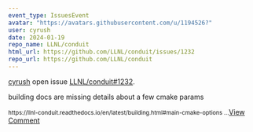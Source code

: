 ```yaml
---
event_type: IssuesEvent
avatar: "https://avatars.githubusercontent.com/u/1194526?"
user: cyrush
date: 2024-01-19
repo_name: LLNL/conduit
html_url: https://github.com/LLNL/conduit/issues/1232
repo_url: https://github.com/LLNL/conduit
---
```


<a href='https://github.com/cyrush' target='_blank'>cyrush</a> open issue <a href='https://github.com/LLNL/conduit/issues/1232' target='_blank'>LLNL/conduit#1232</a>.

<p>building docs are missing details about a few cmake params</p><small>https://llnl-conduit.readthedocs.io/en/latest/building.html#main-cmake-options...</small><a href='https://github.com/LLNL/conduit/issues/1232' target='_blank'>View Comment</a>